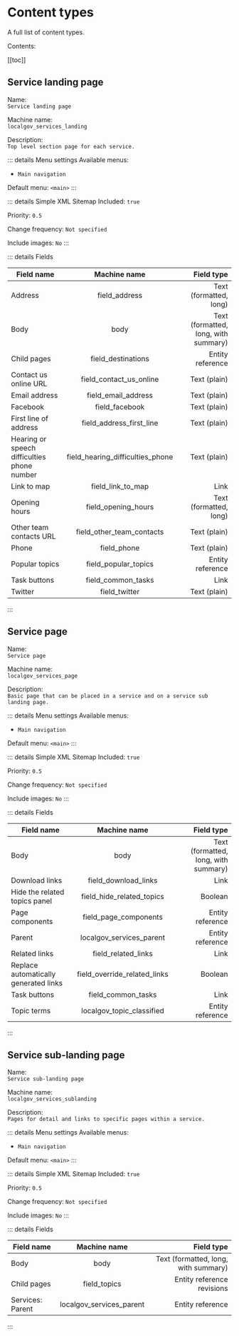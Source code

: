 # Content types

A full list of content types.

Contents:

[[toc]]

## Service landing page

Name:  
`Service landing page`  

Machine name:  
`localgov_services_landing`

Description:  
`Top level section page for each service.`

::: details Menu settings
Available menus: 

* `Main navigation`

Default menu: `<main>`
:::

::: details Simple XML Sitemap
Included: `true`

Priority: `0.5`

Change frequency: `Not specified`

Include images: `No`
:::

::: details Fields

| Field name  | Machine name  | Field type              |
| ----------- |:-------------:| -----------------------:|
| Address     | field_address | Text (formatted, long)  |
| Body | body | Text (formatted, long, with summary) |
|Child pages | field_destinations | Entity reference |
| Contact us online URL | field_contact_us_online | Text (plain) |
| Email address | field_email_address | Text (plain) |
| Facebook | field_facebook | Text (plain) |
| First line of address | field_address_first_line | Text (plain) |
| Hearing or speech difficulties phone number | field_hearing_difficulties_phone | Text (plain) |
| Link to map | field_link_to_map | Link |
| Opening hours | field_opening_hours | Text (formatted, long) |
| Other team contacts URL | field_other_team_contacts | Text (plain) |
| Phone | field_phone | Text (plain) |
| Popular topics | field_popular_topics | Entity reference |
| Task buttons | field_common_tasks | Link |
| Twitter | field_twitter | Text (plain) |

:::

## Service page

Name:  
`Service page`  

Machine name:  
`localgov_services_page`

Description:  
`Basic page that can be placed in a service and on a service sub landing page.`

::: details Menu settings
Available menus: 

* `Main navigation`

Default menu: `<main>`
:::

::: details Simple XML Sitemap
Included: `true`

Priority: `0.5`

Change frequency: `Not specified`

Include images: `No`
:::

::: details Fields

| Field name  | Machine name  | Field type              |
| ----------- |:-------------:| -----------------------:|
|Body |body |Text (formatted, long, with summary)|
|Download links | field_download_links | Link|
|Hide the related topics panel | field_hide_related_topics | Boolean |
|Page components | field_page_components | Entity reference|
|Parent | localgov_services_parent | Entity reference|
|Related links | field_related_links | Link|
|Replace automatically generated links | field_override_related_links | Boolean|
|Task buttons |field_common_tasks | Link|
|Topic terms | localgov_topic_classified |Entity reference|

:::

## Service sub-landing page

Name:  
`Service sub-landing page`  

Machine name:  
`localgov_services_sublanding`

Description:  
`Pages for detail and links to specific pages within a service.`

::: details Menu settings
Available menus: 

* `Main navigation`

Default menu: `<main>`
:::

::: details Simple XML Sitemap
Included: `true`

Priority: `0.5`

Change frequency: `Not specified`

Include images: `No`
:::

::: details Fields

| Field name  | Machine name  | Field type              |
| ----------- |:-------------:| -----------------------:|
|Body | body | Text (formatted, long, with summary)|
|Child pages | field_topics | Entity reference revisions|
|Services: Parent | localgov_services_parent | Entity reference|

:::
